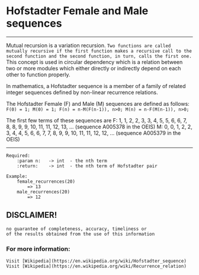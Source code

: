 # Hofstadter Female and Male sequences

___
Mutual recursion is a variation recursion.
    ```
    Two functions are called mutually recursive
    if the first function makes a recursive call
    to the second function and the second function,
    in turn, calls the first one.
    ```
This concept is used in circular dependency
which is a relation between two or more modules
which either directly or indirectly
depend on each other to function properly.

In mathematics, a Hofstadter sequence is a 
member of a family of related integer sequences 
defined by non-linear recurrence relations.

The Hofstadter Female (F) and Male (M) sequences 
are defined as follows:
    ```
    F(0) = 1; M(0) = 1;
    F(n) = n-M(F(n-1)), n>0;
    M(n) = n-F(M(n-1)), n>0;
    ```

The first few terms of these sequences are
    F: 1, 1, 2, 2, 3, 3, 4, 5, 5, 6, 6, 7, 8, 8, 9, 9, 10, 11, 11, 12, 13, ... (sequence A005378 in the OEIS)
    M: 0, 0, 1, 2, 2, 3, 4, 4, 5, 6, 6, 7, 7, 8, 9, 9, 10, 11, 11, 12, 12, ... (sequence A005379 in the OEIS)
___

    Required:
        :param n:   -> int  - the nth term
        :return:    -> int  - the nth term of Hofstadter pair

    Example:
        female_recurrences(20)
            => 13
        male_recurrences(20)
            => 12

## DISCLAIMER!
    no guarantee of completeness, accuracy, timeliness or 
    of the results obtained from the use of this information

### For more information:
	Visit [Wikipedia](https://en.wikipedia.org/wiki/Hofstadter_sequence)
	Visit [Wikipedia](https://en.wikipedia.org/wiki/Recurrence_relation)
